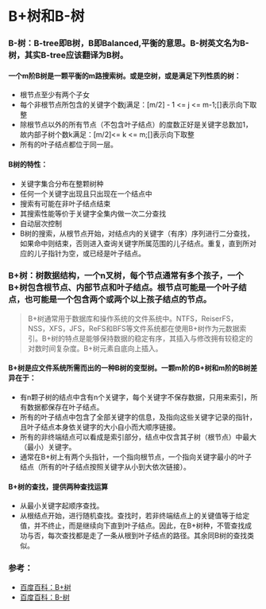 # B+树和B-树
### B-树：B-tree即B树，B即Balanced,平衡的意思。B-树英文名为B-树，其实B-tree应该翻译为B树。
#### 一个m阶B树是一颗平衡的m路搜索树。或是空树，或是满足下列性质的树：
* 根节点至少有两个子女
* 每个非根节点所包含的关键字个数j满足：[m/2] - 1 <= j <= m-1;[]表示向下取整
* 除根节点以外的所有节点（不包含叶子结点）的度数正好是关键字总数加1，故内部子树个数k满足：[m/2]<= k <= m;[]表示向下取整
* 所有的叶子结点都位于同一层。
#### B树的特性：
* 关键字集合分布在整颗树种
* 任何一个关键字出现且只出现在一个结点中
* 搜索有可能在非叶子结点结束
* 其搜索性能等价于关键字全集内做一次二分查找
* 自动层次控制
* B树的搜索，从根节点开始，对结点内的关键字（有序）序列进行二分查找，如果命中则结束，否则进入查询关键字所属范围的儿子结点。重复，直到所对应的儿子指针为空，或已经是叶子结点。
### B+树：树数据结构，一个n叉树，每个节点通常有多个孩子，一个B+树包含根节点、内部节点和叶子结点。根节点可能是一个叶子结点，也可能是一个包含两个或两个以上孩子结点的节点。   
>B+树通常用于数据库和操作系统的文件系统中。NTFS，ReiserFS，NSS，XFS，JFS，ReFS和BFS等文件系统都在使用B+树作为元数据索引。B+树的特点是能够保持数据的稳定有序，其插入与修改拥有较稳定的对数时间复杂度。B+树元素自底向上插入。
#### B+树是应文件系统所需而出的一种B树的变型树。一颗m阶的B+树和m阶的B树差异在于：
* 有n颗子树的结点中含有n个关键字，每个关键字不保存数据，只用来索引，所有数据都保存在叶子结点。
* 所有的叶子结点中包含了全部关键字的信息，及指向这些关键字记录的指针，且叶子结点本身依关键字的大小自小而大顺序链接。
* 所有的非终端结点可以看成是索引部分，结点中仅含其子树（根节点）中最大（最小）关键字。
* 通常在B+树上有两个头指针，一个指向根节点，一个指向关键字最小的叶子结点（所有的叶子结点按照关键字从小到大依次链接）。
#### B+树的查找，提供两种查找运算
* 从最小关键字起顺序查找。
* 从根结点开始，进行随机查找。查找时，若非终端结点上的关键值等于给定值，并不终止，而是继续向下直到叶子结点。因此，在B+树种，不管查找成功与否，每次查找都是走了一条从根到叶子结点的路径。其余同B树的查找类似。


### 参考：
* [百度百科：B+树](http://baike.baidu.com/link?url=-0opTMvSLOrDa6tDySATa1L5pHkfStpknYRnUyskt2HDOD4xpwtaoJmdyFs1x8xJTtSNBzSNubCJ3VjjxkyWJxe29-e766GKLr1a8Hvji_a)
* [百度百科：B-树](http://baike.baidu.com/item/B-%E6%A0%91)
